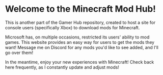 # Welcome to the Minecraft Mod Hub!
This is another part of the Gamer Hub repository, created to host a site for console users (specifically Xbox) to download mods for Minecraft. 

Microsoft has, on multiple occasions, restricted its users' ability to mod games. This website provides an easy way for users to get the mods they want! Message me on Discord for any mods you'd like to see added, and I'll go over them! 

In the meantime, enjoy your new experiences with Minecraft! Check back here frequently, as I constantly update and adjust mods!
